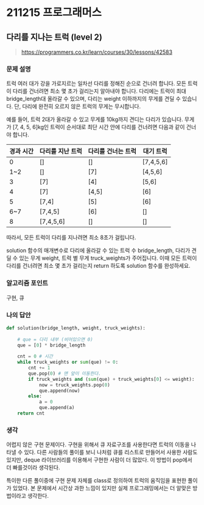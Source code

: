 # 211215 프로그래머스

## 다리를 지나는 트럭 (level 2)

> https://programmers.co.kr/learn/courses/30/lessons/42583

### 문제 설명

트럭 여러 대가 강을 가로지르는 일차선 다리를 정해진 순으로 건너려 합니다. 모든 트럭이 다리를 건너려면 최소 몇 초가 걸리는지 알아내야 합니다. 다리에는 트럭이 최대 bridge_length대 올라갈 수 있으며, 다리는 weight 이하까지의 무게를 견딜 수 있습니다. 단, 다리에 완전히 오르지 않은 트럭의 무게는 무시합니다.

예를 들어, 트럭 2대가 올라갈 수 있고 무게를 10kg까지 견디는 다리가 있습니다. 무게가 [7, 4, 5, 6]kg인 트럭이 순서대로 최단 시간 안에 다리를 건너려면 다음과 같이 건너야 합니다.

| 경과 시간 | 다리를 지난 트럭 | 다리를 건너는 트럭 | 대기 트럭 |
| --------- | ---------------- | ------------------ | --------- |
| 0         | []               | []                 | [7,4,5,6] |
| 1~2       | []               | [7]                | [4,5,6]   |
| 3         | [7]              | [4]                | [5,6]     |
| 4         | [7]              | [4,5]              | [6]       |
| 5         | [7,4]            | [5]                | [6]       |
| 6~7       | [7,4,5]          | [6]                | []        |
| 8         | [7,4,5,6]        | []                 | []        |

따라서, 모든 트럭이 다리를 지나려면 최소 8초가 걸립니다.

solution 함수의 매개변수로 다리에 올라갈 수 있는 트럭 수 bridge_length, 다리가 견딜 수 있는 무게 weight, 트럭 별 무게 truck_weights가 주어집니다. 이때 모든 트럭이 다리를 건너려면 최소 몇 초가 걸리는지 return 하도록 solution 함수를 완성하세요.

### 알고리즘 포인트

구현, 큐

### 나의 답안

```python
def solution(bridge_length, weight, truck_weights):
    
    # que = 다리 내부 (비어있으면 0)
    que = [0] * bridge_length
    
    cnt = 0 # 시간
    while truck_weights or sum(que) != 0:
        cnt += 1
        que.pop(0) # 맨 앞이 이동한다.
        if truck_weights and (sum(que) + truck_weights[0] <= weight): 
            now = truck_weights.pop(0)
            que.append(now)
        else: 
            a = 0
            que.append(a)
    return cnt
```

### 생각

어렵지 않은 구현 문제이다. 구현을 위해서 큐 자료구조를 사용한다면 트럭의 이동을 나타낼 수 있다. 다른 사람들의 풀이를 보니 나처럼 큐를 리스트로 만들어서 사용한 사람도 있지만, deque 라이브러리를 이용해서 구현한 사람이 더 많았다. 이 방법이 pop에서 더 빠를것이라 생각된다.

특이한 다른 풀이중에 구현 문제 자체를 class로 정의하여 트럭의 움직임을 표현한 풀이가 있었다. 본 문제에서 시간상 과한 느낌이 있지만 실제 프로그래밍에서는 더 알맞은 방법이라고 생각한다.
